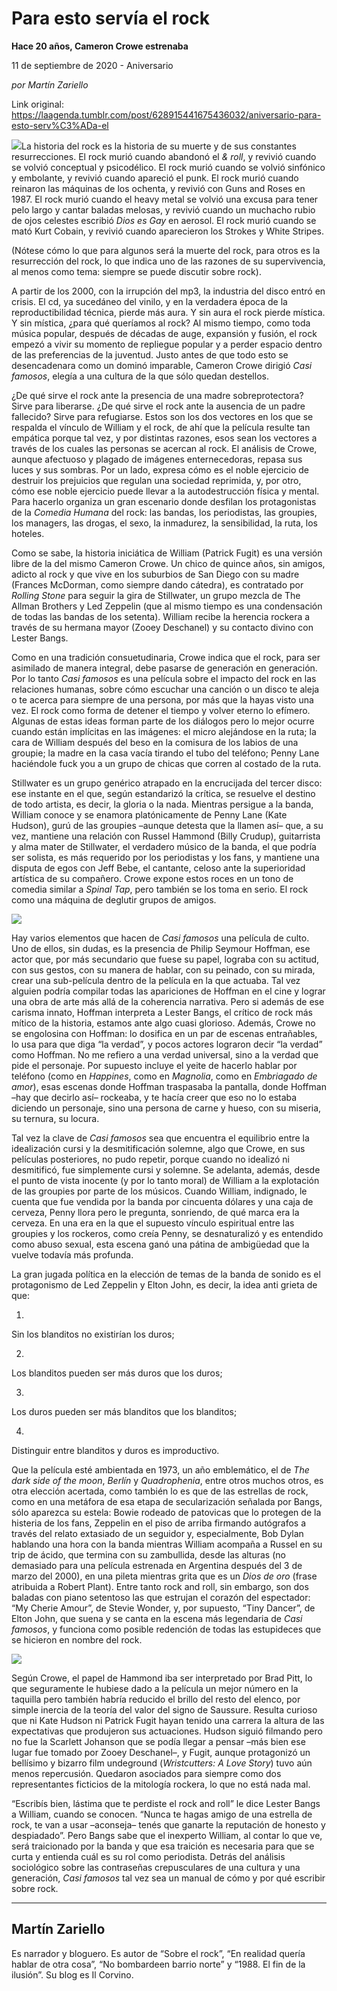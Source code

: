 # Para esto servía el rock

**Hace 20 años, Cameron Crowe estrenaba**

11 de septiembre de 2020 - Aniversario

_por Martín Zariello_

Link original: https://laagenda.tumblr.com/post/628915441675436032/aniversario-para-esto-serv%C3%ADa-el

![](https://64.media.tumblr.com/42f7fd68ddc881e70925d0b4d0c5ebbe/e497d0b9d3489fe1-a5/s500x750/45c79f2720ddf573c028ca11e141c90d5ce21c4b.jpg)La
historia del rock es la historia de su muerte y de sus constantes
resurrecciones. El rock murió cuando abandonó el *& roll*, y revivió cuando se volvió conceptual y psicodélico. El
rock murió cuando se volvió sinfónico y embolante, y revivió cuando apareció el
punk. El rock murió cuando reinaron las máquinas de los ochenta, y revivió con
Guns and Roses en 1987. El rock murió cuando el heavy metal se volvió una
excusa para tener pelo largo y cantar baladas melosas, y revivió cuando un
muchacho rubio de ojos celestes escribió *Dios
es Gay* en aerosol. El rock murió cuando se mató Kurt Cobain, y revivió
cuando aparecieron los Strokes y White Stripes. 

(Nótese
cómo lo que para algunos será la muerte del rock, para otros es la resurrección
del rock, lo que indica uno de las razones de su supervivencia, al menos como
tema: siempre se puede discutir sobre rock). 

A
partir de los 2000, con la irrupción del mp3, la industria del disco entró en
crisis. El cd, ya sucedáneo del vinilo, y en la verdadera época de la
reproductibilidad técnica, pierde más aura. Y sin aura el rock pierde mística.
Y sin mística, ¿para qué queríamos al rock? Al mismo tiempo, como toda música
popular, después de décadas de auge, expansión y fusión, el rock empezó a vivir
su momento de repliegue popular y a perder espacio dentro de las preferencias
de la juventud. Justo antes de que todo esto se desencadenara como un dominó
imparable, Cameron Crowe dirigió *Casi
famosos*, elegía a una cultura de la que sólo quedan destellos.   

¿De
qué sirve el rock ante la presencia de una madre sobreprotectora? Sirve para
liberarse. ¿De qué sirve el rock ante la ausencia de un padre fallecido? Sirve
para refugiarse. Estos son los dos vectores en los que se respalda el vínculo
de William y el rock, de ahí que la película resulte tan empática porque tal
vez, y por distintas razones, esos sean los vectores a través de los cuales las
personas se acercan al rock. El análisis de Crowe, aunque afectuoso y plagado
de imágenes enternecedoras, repasa sus luces
y sus sombras. Por un lado, expresa cómo es el noble ejercicio de destruir los
prejuicios que regulan una sociedad reprimida, y, por otro, cómo ese noble
ejercicio puede llevar a la autodestrucción física y mental. Para hacerlo
organiza un gran escenario donde desfilan los protagonistas de la *Comedia Humana* del rock: las bandas, los
periodistas, las groupies, los managers, las drogas, el sexo, la inmadurez, la
sensibilidad, la ruta, los hoteles. 



Como
se sabe, la historia iniciática de William (Patrick Fugit) es una versión libre
de la del mismo Cameron Crowe. Un chico de quince años, sin amigos, adicto al
rock y que vive en los suburbios de San Diego con su madre (Frances McDorman,
como siempre dando cátedra), es contratado por *Rolling Stone* para seguir la gira de Stillwater, un grupo mezcla de
The Allman Brothers y Led Zeppelin (que al mismo tiempo es una condensación de
todas las bandas de los setenta). William recibe la herencia rockera a través
de su hermana mayor (Zooey Deschanel) y su contacto divino con Lester Bangs. 

Como
en una tradición consuetudinaria, Crowe indica que el rock, para ser asimilado
de manera integral, debe pasarse de generación en generación. Por lo tanto *Casi famosos* es una película sobre el
impacto del rock en las relaciones humanas, sobre cómo escuchar una canción o
un disco te aleja o te acerca para siempre de una persona, por más que la hayas
visto una vez. El rock como forma de detener el tiempo y volver eterno lo efímero.
Algunas de estas ideas forman parte de los diálogos pero lo mejor ocurre cuando
están implícitas en las imágenes: el micro alejándose en la ruta; la cara de
William después del beso en la comisura de los labios de una groupie; la madre
en la casa vacía tirando el tubo del teléfono; Penny Lane haciéndole fuck you a
un grupo de chicas que corren al costado de la ruta.   

Stillwater
es un grupo genérico atrapado en la encrucijada del tercer disco: ese instante
en el que, según estandarizó la crítica, se resuelve el destino de todo
artista, es decir, la gloria o la nada. Mientras persigue a la banda, William
conoce y se enamora platónicamente de Penny Lane (Kate Hudson), gurú de las
groupies –aunque detesta que la llamen así– que, a su vez, mantiene una relación
con Russel Hammond (Billy Crudup), guitarrista y alma mater de Stillwater, el
verdadero músico de la banda, el que podría ser solista, es más requerido por
los periodistas y los fans, y mantiene una disputa de egos con Jeff Bebe, el cantante,
celoso ante la superioridad artística de su compañero. Crowe expone estos roces
en un tono de comedia similar a *Spinal
Tap*, pero también se los toma en serio. El rock como una máquina de
deglutir grupos de amigos. 

![](https://64.media.tumblr.com/2092f98b9c8d27805738a1fea7ca0e23/e497d0b9d3489fe1-e4/s500x750/dd95d6dda096727b19a98f6b2ccc253aa4cdc1e0.jpg)



Hay
varios elementos que hacen de *Casi
famosos* una película de culto. Uno de ellos, sin dudas, es la presencia de
Philip Seymour Hoffman, ese actor que, por más secundario que fuese su papel,
lograba con su actitud, con sus gestos, con su manera de hablar, con su
peinado, con su mirada, crear una sub-película dentro de la película en la que
actuaba. Tal vez alguien podría compilar todas las apariciones de Hoffman en el
cine y lograr una obra de arte más allá de la coherencia narrativa. Pero si
además de ese carisma innato, Hoffman interpreta a Lester Bangs, el crítico de
rock más mítico de la historia, estamos ante algo cuasi glorioso. Además, Crowe
no se engolosina con Hoffman: lo dosifica en un par de escenas entrañables, lo
usa para que diga “la verdad”, y pocos actores lograron decir “la verdad” como
Hoffman. No me refiero a una verdad universal, sino a la verdad que pide el
personaje. Por supuesto incluye el yeite de hacerlo hablar por teléfono (como
en *Happines*, como en *Magnolia*, como en *Embriagado de amor*), esas escenas donde Hoffman traspasaba la
pantalla, donde Hoffman –hay que decirlo así– rockeaba, y te hacía creer que
eso no lo estaba diciendo un personaje, sino una persona de carne y hueso, con
su miseria, su ternura, su locura. 

Tal
vez la clave de *Casi famosos* sea que
encuentra el equilibrio entre la idealización cursi y la desmitificación
solemne, algo que Crowe, en sus películas posteriores, no pudo repetir, porque
cuando no idealizó ni desmitificó, fue simplemente cursi y solemne. Se adelanta,
además, desde el punto de vista inocente (y por lo tanto moral) de William a la
explotación de las groupies por parte de los músicos. Cuando William,
indignado, le cuenta que fue vendida por la banda por cincuenta dólares y una
caja de cerveza, Penny llora pero le pregunta, sonriendo, de qué marca era la
cerveza. En una era en la que el supuesto vínculo espiritual entre las groupies
y los rockeros, como creía Penny, se desnaturalizó y es entendido como abuso
sexual, esta escena ganó una pátina de ambigüedad que la vuelve todavía más
profunda. 

La
gran jugada política en la elección de temas de la banda de sonido es el
protagonismo de Led Zeppelin y Elton John, es decir, la idea anti grieta de
que: 

1)
Sin los blanditos no existirían los duros; 

2)
Los blanditos pueden ser más duros que los duros; 

3)
Los duros pueden ser más blanditos que los blanditos; 

4)
Distinguir entre blanditos y duros es improductivo. 

Que
la película esté ambientada en 1973, un año emblemático, el de *The dark side of the moon*, *Berlín* y *Quadrophenia*, entre otros muchos otros, es otra elección acertada,
como también lo es que de las estrellas de rock, como en una metáfora de esa
etapa de secularización señalada por Bangs, sólo aparezca su estela: Bowie
rodeado de patovicas que lo protegen de la histeria de los fans, Zeppelin en el
piso de arriba firmando autógrafos a través del relato extasiado de un seguidor
y, especialmente, Bob Dylan hablando una hora con la banda mientras William
acompaña a Russel en su trip de ácido, que termina con su zambullida, desde las
alturas (no demasiado para una película estrenada en Argentina después del 3 de
marzo del 2000), en una pileta mientras grita que es un *Dios de oro* (frase atribuida a Robert Plant). Entre tanto rock and
roll, sin embargo, son dos baladas con piano setentoso las que estrujan el
corazón del espectador: “My Cherie Amour”, de Stevie Wonder, y, por supuesto,
“Tiny Dancer”, de Elton John, que suena y se canta en la escena más legendaria
de *Casi famosos*, y funciona como posible
redención de todas las estupideces que se hicieron en nombre del rock. 

![](https://64.media.tumblr.com/b2eafe5eb7dcddf15799b0b7a6fb8a84/e497d0b9d3489fe1-9b/s500x750/c0b17774e238881c2fcdc2a6abaf6b81ee1ae71d.png)


Según
Crowe, el papel de Hammond iba ser interpretado por Brad Pitt, lo que
seguramente le hubiese dado a la película un mejor número en la taquilla pero
también habría reducido el brillo del resto del elenco, por simple inercia de
la teoría del valor del signo de Saussure. Resulta curioso que ni Kate Hudson
ni Patrick Fugit hayan tenido una carrera la altura de las expectativas que
produjeron sus actuaciones. Hudson siguió filmando pero no fue la Scarlett
Johanson que se podía llegar a pensar –más bien ese lugar fue tomado por Zooey
Deschanel–, y Fugit, aunque protagonizó un bellísimo y bizarro film undeground
(*Wristcutters: A Love Story*) tuvo aún
menos repercusión. Quedaron asociados para siempre como dos representantes
ficticios de la mitología rockera, lo que no está nada mal.   

“Escribís
bien, lástima que te perdiste el rock and roll” le dice Lester Bangs a William,
cuando se conocen. “Nunca te hagas amigo de una estrella de rock, te van a
usar –aconseja– tenés que ganarte la reputación de honesto y despiadado”. Pero
Bangs sabe que el inexperto William, al contar lo que ve, será traicionado por
la banda y que esa traición es necesaria para que se curta y entienda cuál es
su rol como periodista. Detrás del análisis sociológico sobre las contraseñas
crepusculares de una cultura y una generación, *Casi famosos* tal vez sea un manual de cómo y por qué escribir sobre
rock.  



---

 Martín Zariello
----------------

 Es narrador y bloguero. Es autor de “Sobre el rock”, “En realidad quería hablar de otra cosa”, “No bombardeen barrio norte” y “1988. El fin de la ilusión”. Su blog es Il Corvino.

